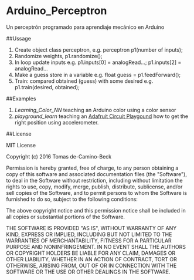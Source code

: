 # Arduino_Perceptron
Un perceptrón programado para aprendiaje mecánico en Arduino

##Ussage

1. Create object class perceptron, e.g. perceptron p1(number of inputs);
2. Randomize weights,  p1.randomize();
3. In loop update inputs e.g. p1.inputs[0] = analogRead...; p1.inputs[2] = analogRead...
4. Make a guess store in a variable e.g. float guess = p1.feedForward();
5. Train: compared obtained (guess) with some desired e.g. p1.train(desired, obtained);


##Examples

1. *Learning_Color_NN* teaching an Arduino color using a color sensor
2. *playground_learn* teaching an [Adafruit Circuit Playgound](https://www.adafruit.com/product/3000) how to get the right position using accelerometer.

##License

MIT License

Copyright (c) 2016 Tomas de-Camino-Beck

Permission is hereby granted, free of charge, to any person obtaining a copy
of this software and associated documentation files (the "Software"), to deal
in the Software without restriction, including without limitation the rights
to use, copy, modify, merge, publish, distribute, sublicense, and/or sell
copies of the Software, and to permit persons to whom the Software is
furnished to do so, subject to the following conditions:

The above copyright notice and this permission notice shall be included in all
copies or substantial portions of the Software.

THE SOFTWARE IS PROVIDED "AS IS", WITHOUT WARRANTY OF ANY KIND, EXPRESS OR
IMPLIED, INCLUDING BUT NOT LIMITED TO THE WARRANTIES OF MERCHANTABILITY,
FITNESS FOR A PARTICULAR PURPOSE AND NONINFRINGEMENT. IN NO EVENT SHALL THE
AUTHORS OR COPYRIGHT HOLDERS BE LIABLE FOR ANY CLAIM, DAMAGES OR OTHER
LIABILITY, WHETHER IN AN ACTION OF CONTRACT, TORT OR OTHERWISE, ARISING FROM,
OUT OF OR IN CONNECTION WITH THE SOFTWARE OR THE USE OR OTHER DEALINGS IN THE
SOFTWARE.
